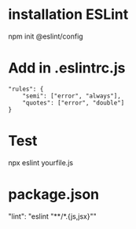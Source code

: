 # installation ESLint 
npm init @eslint/config

# Add in .eslintrc.js
    "rules": {
        "semi": ["error", "always"],
        "quotes": ["error", "double"]
    }

# Test
  npx eslint yourfile.js

# package.json
  "lint": "eslint \"**/*.{js,jsx}\""


